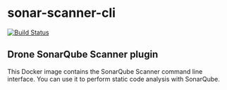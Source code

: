 # sonar-scanner-cli

[![Build Status](https://cloud.drone.io/api/badges/zzdats/sonar-scanner-cli/status.svg)](https://cloud.drone.io/zzdats/sonar-scanner-cli)

## Drone SonarQube Scanner plugin

This Docker image contains the SonarQube Scanner command line interface. You can use it to perform static code analysis with SonarQube.
